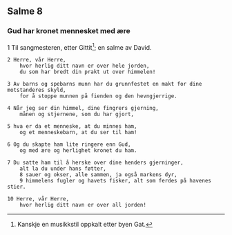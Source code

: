 ## Salme 8

### Gud har kronet mennesket med ære

1 Til sangmesteren, etter Gittit[^1]; en salme av David. 

    2 Herre, vår Herre, 
        hvor herlig ditt navn er over hele jorden, 
        du som har bredt din prakt ut over himmelen!

    3 Av barns og spebarns munn har du grunnfestet en makt for dine motstanderes skyld, 
        for å stoppe munnen på fienden og den hevngjerrige.

    4 Når jeg ser din himmel, dine fingrers gjerning, 
        månen og stjernene, som du har gjort,

    5 hva er da et menneske, at du minnes ham, 
        og et menneskebarn, at du ser til ham!

    6 Og du skapte ham lite ringere enn Gud, 
        og med ære og herlighet kronet du ham.

    7 Du satte ham til å herske over dine henders gjerninger, 
        alt la du under hans føtter,
        8 sauer og okser, alle sammen, ja også markens dyr,
        9 himmelens fugler og havets fisker, alt som ferdes på havenes stier.
        
    10 Herre, vår Herre, 
        hvor herlig ditt navn er over all jorden!

[^1]: Kanskje en musikkstil oppkalt etter byen Gat.